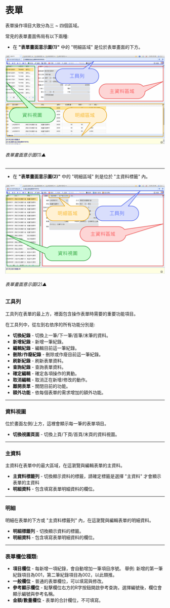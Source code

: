 # 表單

表單操作項目大致分為三 ~ 四個區域。

常見的表單畫面佈局有以下兩種:

- 在 **"表單畫面意示圖(1)"** 中的 "明細區域" 是位於表單畫面的下方。

![表單畫面意示圖(1)▲](../assets/form1.png)

###### 表單畫面意示圖(1)▲

----

- 在 **"表單畫面意示圖(2)"** 中的 "明細區域" 則是位於 "主資料標籤" 內。

![表單畫面意示圖(2)▲](../assets/form2.png)

###### 表單畫面意示圖(2)▲

### 工具列

工具列在表單的最上方，裡面包含操作表單時需要的重要功能項目。

在工具列中，從左到右依序的所有功能分別是:

- **切換紀錄** - 切換上一筆/下一筆/首筆/末筆的資料。
- **新增紀錄** - 新增一筆紀錄。
- **編輯紀錄** - 編輯目前這一筆紀錄。
- **刪除/作廢紀錄** - 刪除或作廢目前這一筆紀錄。
- **刷新紀錄** - 刷新表單資料。
- **查詢紀錄** - 查詢表單資料。
- **確定編輯** - 確定各項操作的異動。
- **取消編輯** - 取消正在新增/修改的動作。
- **離開表單** - 關閉目前的功能。
- **額外功能** - 依每個表單的需求增加的額外功能。

----

### 資料視圖

位於畫面左側/上方，這裡會顯示每一筆的表單項目。

- **切換視圖頁面** - 切換上頁/下頁/首頁/末頁的資料視圖。

----

### 主資料

主資料在表單中的最大區域，在這瀏覽與編輯表單的主資料。

- **主資料標籤列** - 切換顯示資料的標籤，請確定標籤是選擇 "主資料" 才會顯示表單的主資料
- **明細資料** - 包含填寫表單明細資料的欄位。

----

### 明細

明細在表單的下方或 "主資料標籤列" 內，在這瀏覽與編輯表單的明細資料。

- **明細標籤列** - 切換顯示資料的標籤。
- **明細資料** - 包含填寫表單明細資料的欄位。

----

### 表單欄位種類:

- **項目欄位** - 每新增一項紀錄，會自動增加一筆項目序號。
    舉例: 新增的第一筆紀錄項目為001，第二筆紀錄項目為002，以此類推。
- **一般欄位** - 普通的表單欄位，可以填寫與修改。
- **參考顯示欄位** - 點擊欄位右方的R字按鈕開啟參考查詢，選擇編號後，欄位會顯示編號與參考名稱。
- **金額/數量欄位** - 表單的合計欄位，不可填寫。